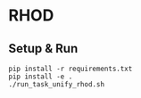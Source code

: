 # RHOD

## Setup & Run
```
pip install -r requirements.txt
pip install -e .
./run_task_unify_rhod.sh
```
